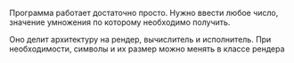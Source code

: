 

Программа работает достаточно просто. Нужно ввести любое число, значение умножения по которому необходимо получить. 

Оно делит архитектуру на рендер, вычислитель и исполнитель. При необходимости, символы и их размер можно менять в классе рендера